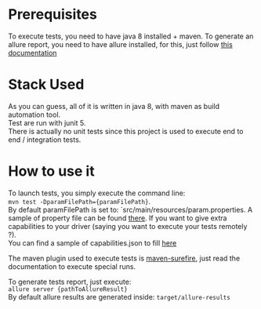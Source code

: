 # Prerequisites

To execute tests, you need to have java 8 installed + maven.
To generate an allure report, you need to have allure installed, for this, just follow
 [this documentation](https://docs.qameta.io/allure/)

# Stack Used
As you can guess, all of it is written in java 8, with maven as build automation tool.\
Test are run with junit 5.\
There is actually no unit tests since this project is used to execute end to end / integration tests.

# How to use it
To launch tests, you simply execute the command line:\
`mvn test -DparamFilePath={paramFilePath}`.\
By default paramFilePath is set to: `src/main/resources/param.properties.
A sample of property file can be found [there](src/main/resources/sample.properties).
If you want to give extra capabilities to your driver (saying you want to execute your tests remotely ?).\
You can find a sample of capabilities.json to fill [here](src/main/resources/sample-capabilities.json) 

The maven plugin used to execute tests is [maven-surefire](http://maven.apache.org/surefire/maven-surefire-plugin/),
just read the documentation to execute special runs.


To generate tests report, just execute:\
`allure server {pathToAllureResult}`\
By default allure results are generated inside: `target/allure-results`
